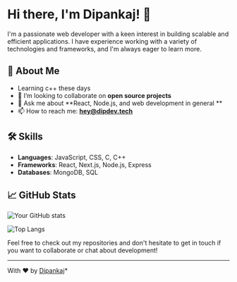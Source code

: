 # Hi there, I'm Dipankaj! 👋

I'm a passionate web developer with a keen interest in building scalable and efficient applications. I have experience working with a variety of technologies and frameworks, and I'm always eager to learn more.

## 🚀 About Me
- Learning c++ these days
- 👯 I’m looking to collaborate on **open source projects**
- 💬 Ask me about **React, Node.js, and web development in general **
- 📫 How to reach me: **hey@dipdev.tech**


## 🛠️ Skills

- **Languages**: JavaScript, CSS, C, C++
- **Frameworks**: React, Next.js, Node.js, Express
- **Databases**: MongoDB, SQL


## 📈 GitHub Stats

![Your GitHub stats](https://github-readme-stats.vercel.app/api?username=DipankajSingh&show_icons=true&theme=radical)

![Top Langs](https://github-readme-stats.vercel.app/api/top-langs/?username=DipankajSingh&layout=compact&theme=radical)

Feel free to check out my repositories and don't hesitate to get in touch if you want to collaborate or chat about development!

---

 With ❤️ by [Dipankaj](https://github.com/DipankajSingh)*
